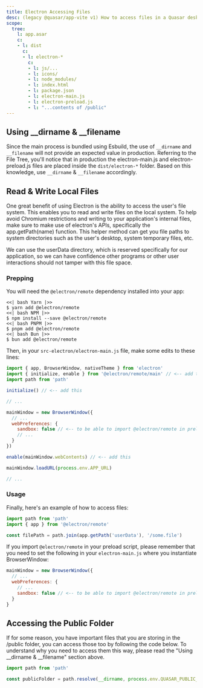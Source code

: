 ```yaml
---
title: Electron Accessing Files
desc: (legacy @quasar/app-vite v1) How to access files in a Quasar desktop app.
scope:
  tree:
    l: app.asar
    c:
    - l: dist
      c:
      - l: electron-*
        c:
        - l: js/...
        - l: icons/
        - l: node_modules/
        - l: index.html
        - l: package.json
        - l: electron-main.js
        - l: electron-preload.js
        - l: "...contents of /public"
---
```


## Using __dirname & __filename

Since the main process is bundled using Esbuild, the use of `__dirname` and `__filename` will not provide an expected value in production. Referring to the File Tree, you'll notice that in production the electron-main.js and electron-preload.js files are placed inside the `dist/electron-*` folder. Based on this knowledge, use `__dirname` & `__filename` accordingly.

<DocTree :def="scope.tree" />

## Read & Write Local Files

One great benefit of using Electron is the ability to access the user's file system. This enables you to read and write files on the local system. To help avoid Chromium restrictions and writing to your application's internal files, make sure to make use of electron's APIs, specifically the app.getPath(name) function. This helper method can get you file paths to system directories such as the user's desktop, system temporary files, etc.

We can use the userData directory, which is reserved specifically for our application, so we can have confidence other programs or other user interactions should not tamper with this file space.

### Prepping

You will need the `@electron/remote` dependency installed into your app:

```tabs
<<| bash Yarn |>>
$ yarn add @electron/remote
<<| bash NPM |>>
$ npm install --save @electron/remote
<<| bash PNPM |>>
$ pnpm add @electron/remote
<<| bash Bun |>>
$ bun add @electron/remote
```

Then, in your `src-electron/electron-main.js` file, make some edits to these lines:

```js /electron-main.js
import { app, BrowserWindow, nativeTheme } from 'electron'
import { initialize, enable } from '@electron/remote/main' // <-- add this
import path from 'path'

initialize() // <-- add this

// ...

mainWindow = new BrowserWindow({
  // ...
  webPreferences: {
    sandbox: false // <-- to be able to import @electron/remote in preload script
    // ...
  }
})

enable(mainWindow.webContents) // <-- add this

mainWindow.loadURL(process.env.APP_URL)

// ...
```

### Usage

Finally, here's an example of how to access files:

```js /electron-main or /electron-preload
import path from 'path'
import { app } from '@electron/remote'

const filePath = path.join(app.getPath('userData'), '/some.file')
```

If you import `@electron/remote` in your preload script, please remember that you need to set the following in your `electron-main.js` where you instantiate BrowserWindow:

```js /electron-main
mainWindow = new BrowserWindow({
  // ...
  webPreferences: {
    // ...
    sandbox: false // <-- to be able to import @electron/remote in preload script
  }
}
```

## Accessing the Public Folder

If for some reason, you have important files that you are storing in the /public folder, you can access those too by following the code below. To understand why you need to access them this way, please read the "Using __dirname & __filename" section above.

```js /electron-main or /electron-preload
import path from 'path'

const publicFolder = path.resolve(__dirname, process.env.QUASAR_PUBLIC_FOLDER)
```
